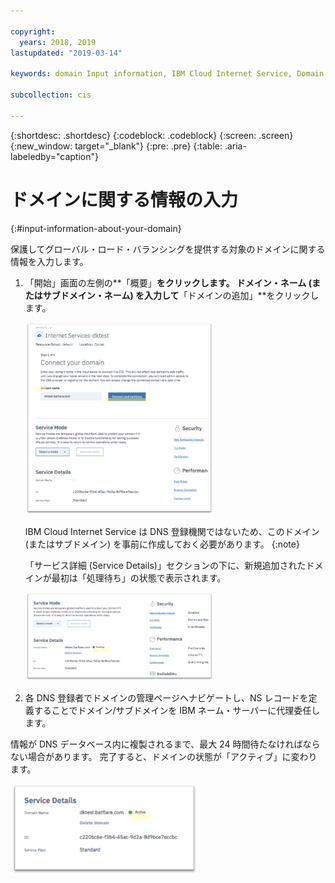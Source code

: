 ```yaml
---

copyright:
  years: 2018, 2019
lastupdated: "2019-03-14"

keywords: domain Input information, IBM Cloud Internet Service, Domain Name

subcollection: cis

---
```


{:shortdesc: .shortdesc}
{:codeblock: .codeblock}
{:screen: .screen}
{:new_window: target="_blank"}
{:pre: .pre}
{:table: .aria-labeledby="caption"}

# ドメインに関する情報の入力
{:#input-information-about-your-domain}

保護してグローバル・ロード・バランシングを提供する対象のドメインに関する情報を入力します。

1. 「開始」画面の左側の**「概要」**をクリックします。 ドメイン・ネーム (またはサブドメイン・ネーム) を入力して**「ドメインの追加」**をクリックします。 
    
    <img src="images/reliability3.png" alt="図面" style="width: 300px;"/>
    
    IBM Cloud Internet Service は DNS 登録機関ではないため、このドメイン (またはサブドメイン) を事前に作成しておく必要があります。
    {:note}

    「サービス詳細 (Service Details)」セクションの下に、新規追加されたドメインが最初は「処理待ち」の状態で表示されます。 

    <img src="images/reliability4.png" alt="図面" style="width: 300px;"/>    

2. 各 DNS 登録者でドメインの管理ページへナビゲートし、NS レコードを定義することでドメイン/サブドメインを IBM ネーム・サーバーに代理委任します。

情報が DNS データベース内に複製されるまで、最大 24 時間待たなければならない場合があります。 完了すると、ドメインの状態が「アクティブ」に変わります。 

<img src="images/reliability5.png" alt="図面" style="width: 300px;"/>    
